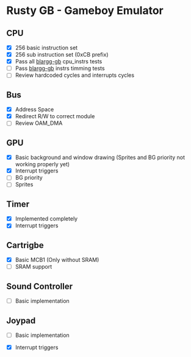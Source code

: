 # Rusty GB - Gameboy Emulator

## CPU
- [X] 256 basic instruction set
- [X] 256 sub instruction set (0xCB prefix)
- [X] Pass all [blargg-gb](https://gbdev.gg8.se/files/roms/blargg-gb-tests/) cpu_instrs tests 
- [ ] Pass [blargg-gb](https://gbdev.gg8.se/files/roms/blargg-gb-tests/) instrs timming tests
- [ ] Review hardcoded cycles and interrupts cycles

## Bus
- [X] Address Space
- [X] Redirect R/W to correct module
- [ ] Review OAM_DMA

## GPU
- [X] Basic background and window drawing (Sprites and BG priority not working properly yet)
- [X] Interrupt triggers
- [ ] BG priority
- [ ] Sprites

## Timer
- [X] Implemented completely
- [X] Interrupt triggers

## Cartrigbe
- [X] Basic MCB1 (Only without SRAM)
- [ ] SRAM support

## Sound Controller
- [ ] Basic implementation

## Joypad
- [ ] Basic implementation
- [X] Interrupt triggers


